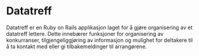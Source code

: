 # Datatreff
Datatreff er en Ruby on Rails applikasjon laget for å gjøre organisering av et datatreff lettere. Dette innebærer funksjoner for organisering av konkurranser, tilgjengeliggjøring av informasjon og mulighet for deltakere til å ta kontakt med eller gi tilbakemeldinger til arrangørene.
